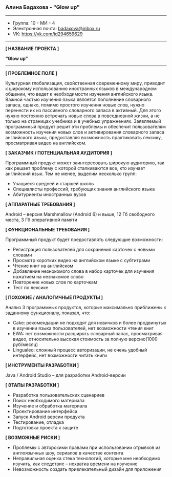 ### **Алина Бадахова - "Glow up"**
---
* Группа: 10 - МИ - 4
* Электронная почта: badaxova@inbox.ru
* VK: https://vk.com/id294659629
---
**[ НАЗВАНИЕ ПРОЕКТА ]**

**“Glow up”**

---
**[ ПРОБЛЕМНОЕ ПОЛЕ ]**

Культурная глобализация, свойственная современному миру, приводит к  широкому использованию иностранных языков в международном общении, что ведет к необходимости изучения английского языка. Важной частью изучения языка является пополнение словарного запаса, однако, помимо простого изучения новых слов,  нужно перенести их из пассивного словарного запаса в активный. Для этого нужно постоянно встречать новые слова в повседневной жизни, а не только на страницах учебника и в учебных упражнениях. Заявляемый программный продукт решит эти проблемы и обеспечит пользователям возможность изучения новых слов и активирования словарного запаса английского языка, предоставляя возможность практиковать лексику, просматривая видео на английском.

**[ ЗАКАЗЧИК / ПОТЕНЦИАЛЬНАЯ АУДИТОРИЯ ]**

Программный продукт может заинтересовать широкую аудиторию, так как решает проблему с которой сталкиваются все, кто изучает английский язык. Тем не менее, выделим несколько групп:

* Учащиеся средней и старшей школы
* Специалисты профессий, требующих знания английского языка
* Абитуриенты иностранных вузов

**[ АППАРАТНЫЕ ТРЕБОВАНИЯ ]**

Android – версия Marshmallow (Android 6) и выше, 12 Гб свободного места, 3 Гб оперативной памяти

**[ ФУНКЦИОНАЛЬНЫЕ ТРЕБОВАНИЯ ]**

Программный продукт будет предоставлять следующие возможности:
* Регистрация пользователей для сохранения карточек с новыми словами
* Просмотр коротких видео на английском языке с субтитрами
* Чтение книг на английском
* Добавление незнокомого слова в набор карточек для изучения нажатием на незнакомое слово
* Повторение новых слов по карточкам
* Тест по лексике

**[ ПОХОЖИЕ / АНАЛОГИЧНЫЕ ПРОДУКТЫ ]**

Анализ 3 программных продуктов, которые максимально приближены к заданному функционалу, показал, что:

* Cake: рекомендации не подходят для новичков и более продвинутых в изучении языка пользователей, нет возможности чтения книг
* EWA: нет возможности расширять словарный запас, просматривая видео, относительно высокая стоимость за полную версию(1000 руб/месяц) 
* Lingualeo: сложный процесс авторизации, не очень удобный интерфейс, нет возможности читать книги

**[ ИНСТРУМЕНТЫ РАЗРАБОТКИ ]**

Java / Android Studio – для разработки Android-версии

**[ ЭТАПЫ РАЗРАБОТКИ ]**

* Разработка пользовательских сценариев
* Поиск необходимого материала
* Изучение и обработка материала
* Проектирование интерфейса
* Запуск Android версии продукта
* Тестирование, отладка
* Подготовка проекта к защите

**[ ВОЗМОЖНЫЕ РИСКИ ]**
* Проблемы с авторскими правами при использовании отрывков из англоязычных шоу, сериалов в качестве контента
* Неправильная оценка стека технологий, которые мне необходимо изучить, как следствие – нехватка времени на изучение
* Невозможность создать привлекательный дизайн для приложения
